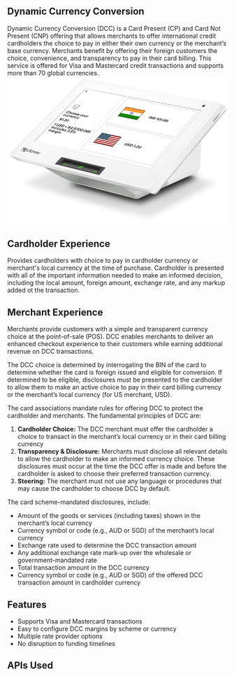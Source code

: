 ## Dynamic Currency Conversion

Dynamic Currency Conversion (DCC) is a Card Present (CP) and Card Not Present (CNP) offering that allows merchants to offer international credit cardholders the choice to pay in either their own currency or the merchant’s base currency. Merchants benefit by offering their foreign customers the choice, convenience, and transparency to pay in their card billing. This service is offered for Visa and Mastercard credit transactions and supports more than 70 global currencies. 
![Dynamic Currency Conversion](../assets/images/Clover-pos.png)

## Cardholder Experience
Provides cardholders with choice to pay in cardholder currency or merchant's local currency at the time of purchase. Cardholder is presented with all of the important information needed to make an informed decision, including the local amount, foreign amount, exchange rate, and any markup added ot the transaction. 

## Merchant Experience
Merchants provide customers with a simple and transparent currency choice at the point-of-sale (POS). DCC enables merchants to deliver an enhanced checkout experience to their customers while earning additional revenue on DCC transactions. 

The DCC choice is determined by interrogating the BIN of the card to determine whether the card is foreign issued and eligible for conversion. If determined to be eligible, disclosures must be presented to the cardholder to allow them to make an active choice to pay in their card billing currency or the merchant’s local currency (for US merchant, USD).

The card associations mandate rules for offering DCC to protect the cardholder and merchants. The fundamental principles of DCC are:

1. <b>Cardholder Choice:</b> The DCC merchant must offer the cardholder a choice to transact in the merchant’s local currency or in their card billing currency
2. <b>Transparency & Disclosure:</b> Merchants must disclose all relevant details to allow the cardholder to make an informed currency choice. These disclosures must occur at the time the DCC offer is made and before the cardholder is asked to choose their preferred transaction currency.
3. <b>Steering:</b> The merchant must not use any language or procedures that may cause the cardholder to choose DCC by default.

The card scheme-mandated disclosures, include:

- Amount of the goods or services (including taxes) shown in the merchant’s local currency
- Currency symbol or code (e.g., AUD or SGD) of the merchant’s local currency
- Exchange rate used to determine the DCC transaction amount
- Any additional exchange rate mark-up over the wholesale or government-mandated rate
- Total transaction amount in the DCC currency
- Currency symbol or code (e.g., AUD or SGD) of the offered DCC transaction amount in cardholder currency

## Features
- Supports Visa and Mastercard transactions 
- Easy to configure DCC margins by scheme or currency
- Multiple rate provider options
- No disruption to funding timelines


## APIs Used
<!-- type: row -->
<!-- type: card 
title: Get Rate
description: This API provides the exchange rate based on merchant hierarchy setup on OpenFX 2.0 platform. The request uses source currency, client cross reference ID ("client"),  merchant cross reference ID ("xref") and BIN to determine the exchange rate.
link: ../api/?type=post&path=/fx/v1/pricing/request
-->

<!-- type: card 
title: Get BINs by Currency
description: This API will provide the list of available BINs in OpenFX for the given currency code.
link: ../api/?type=get&path=/fx/v1/pricing/bin/{currency_code}
-->

<!-- type: row-end -->